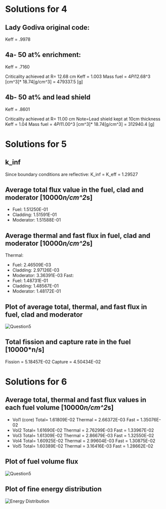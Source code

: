 # Solutions for 4

## Lady Godiva original code:
Keff = .9978

## 4a- 50 at% enrichment:
Keff = .7160

Criticality achieved at R= 12.68 cm
Keff = 1.003
Mass fuel = 4*Pi*12.68^3 [cm^3]* 18.74[g/cm^3] = 479337.5 [g]

## 4b- 50 at% and lead shield
Keff = .8601

Criticality achieved at R= 11.00 cm
Note=Lead shield kept at 10cm thickness
Keff = 1.04
Mass fuel = 4*Pi*11.00^3 [cm^3]* 18.74[g/cm^3] = 312940.4 [g]
# Solutions for 5

## k_inf
Since boundary conditions are reflective:
K_inf = K_eff = 1.29527
## Average total flux value in the fuel, clad and moderator [10000*n/cm^2*s]
-  Fuel: 1.51250E-01
-  Cladding:  1.51591E-01
-  Moderator: 1.51588E-01
## Average thermal  and fast flux in fuel, clad and moderator  [10000*n/cm^2*s]
Thermal:
-  Fuel: 2.46509E-03
-  Cladding: 2.97126E-03
-  Moderator:  3.36391E-03
Fast:
-  Fuel: 1.48731E-01
-  Cladding:  1.48567E-01
-  Moderator: 1.48172E-01
## Plot of average total, thermal, and fast flux in fuel, clad and moderator

![Question5](q5_flux.jpg)

## Total fission and capture rate in the fuel [10000*n/s]
Fission = 5.18457E-02
Capture = 4.50434E-02

# Solutions for 6

## Average total, thermal and fast flux values in each fuel volume [10000*n/cm^2*s]
-  Vol1 (core)
Total= 1.61809E-02
Thermal = 2.66372E-03
Fast = 1.35076E-02
-  Vol2
Total= 1.61690E-02
Thermal = 2.76299E-03
Fast = 1.33967E-02
-  Vol3
Total=  1.61309E-02
Thermal = 2.86679E-03
Fast = 1.32550E-02
-  Vol4
Total= 1.60925E-02
Thermal = 2.99604E-03
Fast = 1.30875E-02
-  Vol5
Total= 1.60389E-02
Thermal = 3.16416E-03
Fast = 1.28662E-02

## Plot of fuel volume flux
![Question5](q6_flux.jpg)
## Plot of fine energy distribution
![Energy Distribution](q6_nrg_distro.jpg)
